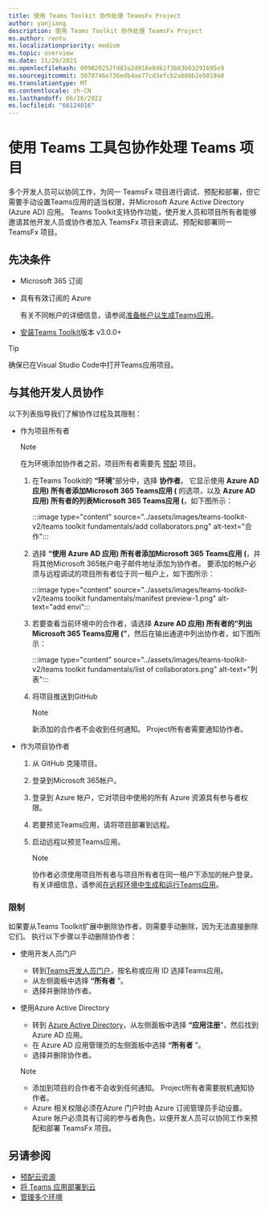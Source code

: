 ```yaml
---
title: 使用 Teams Toolkit 协作处理 TeamsFx Project
author: yanjiang
description: 使用 Teams Toolkit 协作处理 TeamsFx Project
ms.author: rentu
ms.localizationpriority: medium
ms.topic: overview
ms.date: 11/29/2021
ms.openlocfilehash: 099820252fd83a2d916e8d61f3b83b63291695e9
ms.sourcegitcommit: 5070746e736edb4ae77cd3efcb2ab8bb2e5819a0
ms.translationtype: MT
ms.contentlocale: zh-CN
ms.lasthandoff: 06/16/2022
ms.locfileid: "66124016"
---
```

# <a name="collaborate-on-teams-project-using-teams-toolkit"></a>使用 Teams 工具包协作处理 Teams 项目

多个开发人员可以协同工作，为同一 TeamsFx 项目进行调试、预配和部署，但它需要手动设置Teams应用的适当权限，并Microsoft Azure Active Directory (Azure AD) 应用。 Teams Toolkit支持协作功能，使开发人员和项目所有者能够邀请其他开发人员或协作者加入 TeamsFx 项目来调试、预配和部署同一 TeamsFx 项目。

## <a name="prerequisites"></a>先决条件

* Microsoft 365 订阅
* 具有有效订阅的 Azure
  
  有关不同帐户的详细信息，请参阅[准备帐户以生成Teams应用](accounts.md)。

* [安装Teams Toolkit](https://marketplace.visualstudio.com/items?itemName=TeamsDevApp.ms-teams-vscode-extension)版本 v3.0.0+

> [!TIP]
> 确保已在Visual Studio Code中打开Teams应用项目。

## <a name="collaborate-with-other-developers"></a>与其他开发人员协作

以下列表指导我们了解协作过程及其限制：

* 作为项目所有者

  > [!NOTE]
  > 在为环境添加协作者之前，项目所有者需要先 [预配](provision.md) 项目。

  1. 在Teams Toolkit的 **“环境**”部分中，选择 **协作者**。 它显示使用 **Azure AD 应用) 所有者添加Microsoft 365 Teams应用 (** 的选项，以及 **Azure AD 应用) 所有者的列表Microsoft 365 Teams应用 (**，如下图所示：

     :::image type="content" source="../assets/images/teams-toolkit-v2/teams toolkit fundamentals/add collaborators.png" alt-text="合作":::

  2. 选择 **“使用 Azure AD 应用) 所有者添加Microsoft 365 Teams应用 (**，并将其他Microsoft 365帐户电子邮件地址添加为协作者。 要添加的帐户必须与远程调试的项目所有者位于同一租户上，如下图所示：

     :::image type="content" source="../assets/images/teams-toolkit-v2/teams toolkit fundamentals/manifest preview-1.png" alt-text="add envi":::

  3. 若要查看当前环境中的合作者，请选择 **Azure AD 应用) 所有者的“列出Microsoft 365 Teams应用 (”**，然后在输出通道中列出协作者，如下图所示：

     :::image type="content" source="../assets/images/teams-toolkit-v2/teams toolkit fundamentals/list of collaborators.png" alt-text="列表":::

  4. 将项目推送到GitHub

     > [!NOTE]
     > 新添加的合作者不会收到任何通知。 Project所有者需要通知协作者。

* 作为项目协作者

  1. 从 GitHub 克隆项目。
  2. 登录到Microsoft 365帐户。
  3. 登录到 Azure 帐户，它对项目中使用的所有 Azure 资源具有参与者权限。
  4. 若要预览Teams应用，请将项目部署到远程。
  5. 启动远程以预览Teams应用。

     > [!NOTE]
     > 协作者必须使用项目所有者与项目所有者在同一租户下添加的帐户登录。 有关详细信息，请参阅[在远程环境中生成和运行Teams应用](/microsoftteams/platform/sbs-gs-javascript?tabs=vscode%2Cvsc%2Cviscode%2Cvcode&tutorial-step=3&branch)。

### <a name="limitations"></a>限制

如果要从Teams Toolkit扩展中删除协作者，则需要手动删除，因为无法直接删除它们。 执行以下步骤以手动删除协作者：

* 使用开发人员门户

  * 转到[Teams开发人员门户](https://dev.teams.microsoft.com/home)，按名称或应用 ID 选择Teams应用。
  * 从左侧面板中选择 **“所有者** ”。
  * 选择并删除协作者。

* 使用Azure Active Directory

  * 转到 [Azure Active Directory](https://ms.portal.azure.com/#blade/Microsoft_AAD_IAM/ActiveDirectoryMenuBlade/RegisteredApps)，从左侧面板中选择 **“应用注册**”，然后找到 Azure AD 应用。
  * 在 Azure AD 应用管理页的左侧面板中选择 **“所有者** ”。
  * 选择并删除协作者。

   > [!NOTE]
   >
   > * 添加到项目的合作者不会收到任何通知。 Project所有者需要脱机通知协作者。
   > * Azure 相关权限必须在Azure 门户时由 Azure 订阅管理员手动设置。 Azure 帐户必须具有订阅的参与者角色，以便开发人员可以协同工作来预配和部署 TeamsFx 项目。

## <a name="see-also"></a>另请参阅

* [预配云资源](provision.md)
* [将 Teams 应用部署到云](deploy.md)
* [管理多个环境](TeamsFx-multi-env.md)
